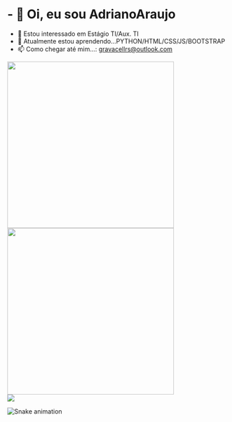 # - 👋 Oi, eu sou AdrianoAraujo
- 👀 Estou interessado em Estágio TI/Aux. TI
- 🌱 Atualmente estou aprendendo...PYTHON/HTML/CSS/JS/BOOTSTRAP
- 📫 Como chegar até mim...: gravacellrs@outlook.com

<div>
  <a href="https://github.com/vigqapqth">
  <img heigth="180em" width="380em" src="https://github-readme-stats.vercel.app/api?username=vigqapqth&show_icons=true&theme=dracula"/>
   
  <img heigth="180em" width="380em" src="https://github-readme-stats.vercel.app/api/top-langs/?username=vigqapqth&layout=compact&langs_count=16&theme=dark"/>
    
    
</div>
  
<div>
  <a href="https://www.linkedin.com/in/adriano-bandeira-de-araujo-14a876226/"><img heigth="180em" src="https://img.shields.io/badge/LinkedIn-0077B5?style=for-the-badge&logo=linkedin&logoColor=white"/></a>
</div>

![Snake animation](https://github.com/vigqapqth/blob/output/github-contribution-grid-snake.svg)
